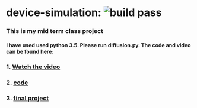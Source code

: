 
# device-simulation: ![build pass](https://travis-ci.org/Sumit-ai/device-simulation.svg?branch=master)
### This is my mid term class project
#### I have used used python 3.5. Please run diffusion.py. The code and video can be found here:

### 1. [Watch the video](https://www.youtube.com/watch?v=sBazd-r46OA&feature=youtu.be)
### 2. [code](http://sumit-ai.me/device/)

### 3. [final project](https://nbviewer.jupyter.org/github/Sumit-ai/device-simulation/blob/master/final%20project.ipynb)

